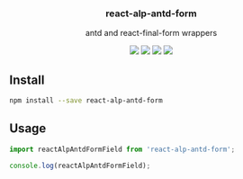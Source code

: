 <h3 align="center">
  react-alp-antd-form
</h3>

<p align="center">
  antd and react-final-form wrappers
</p>

<p align="center">
  <a href="https://npmjs.org/package/react-alp-antd-form"><img src="https://img.shields.io/npm/v/react-alp-antd-form.svg?style=flat-square"></a>
  <a href="https://npmjs.org/package/react-alp-antd-form"><img src="https://img.shields.io/npm/dw/react-alp-antd-form.svg?style=flat-square"></a>
  <a href="https://npmjs.org/package/react-alp-antd-form"><img src="https://img.shields.io/node/v/react-alp-antd-form.svg?style=flat-square"></a>
  <a href="https://npmjs.org/package/react-alp-antd-form"><img src="https://img.shields.io/npm/types/react-alp-antd-form.svg?style=flat-square"></a>
</p>

## Install

```bash
npm install --save react-alp-antd-form
```

## Usage

```js
import reactAlpAntdFormField from 'react-alp-antd-form';

console.log(reactAlpAntdFormField);
```
